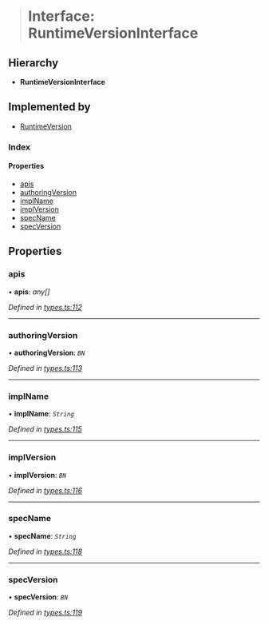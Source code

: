 > # Interface: RuntimeVersionInterface

## Hierarchy

* **RuntimeVersionInterface**

## Implemented by

* [RuntimeVersion](../classes/_rpc_runtimeversion_.runtimeversion.md)

### Index

#### Properties

* [apis](_types_.runtimeversioninterface.md#apis)
* [authoringVersion](_types_.runtimeversioninterface.md#authoringversion)
* [implName](_types_.runtimeversioninterface.md#implname)
* [implVersion](_types_.runtimeversioninterface.md#implversion)
* [specName](_types_.runtimeversioninterface.md#specname)
* [specVersion](_types_.runtimeversioninterface.md#specversion)

## Properties

###  apis

• **apis**: *any[]*

*Defined in [types.ts:112](https://github.com/polkadot-js/api/blob/6c9fe76/packages/types/src/types.ts#L112)*

___

###  authoringVersion

• **authoringVersion**: *`BN`*

*Defined in [types.ts:113](https://github.com/polkadot-js/api/blob/6c9fe76/packages/types/src/types.ts#L113)*

___

###  implName

• **implName**: *`String`*

*Defined in [types.ts:115](https://github.com/polkadot-js/api/blob/6c9fe76/packages/types/src/types.ts#L115)*

___

###  implVersion

• **implVersion**: *`BN`*

*Defined in [types.ts:116](https://github.com/polkadot-js/api/blob/6c9fe76/packages/types/src/types.ts#L116)*

___

###  specName

• **specName**: *`String`*

*Defined in [types.ts:118](https://github.com/polkadot-js/api/blob/6c9fe76/packages/types/src/types.ts#L118)*

___

###  specVersion

• **specVersion**: *`BN`*

*Defined in [types.ts:119](https://github.com/polkadot-js/api/blob/6c9fe76/packages/types/src/types.ts#L119)*